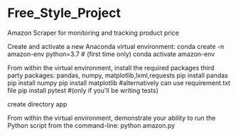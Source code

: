 # Free_Style_Project
Amazon Scraper for monitoring and tracking product price 

Create and activate a new Anaconda virtual environment:
conda create -n amazon-env python=3.7 # (first time only)
conda activate amazon-env


From within the virtual environment, install the required packages
third party packages: pandas, numpy, matplotlib,lxml,requests
pip install pandas
pip install numpy
pip install matplotlib
#alternatively can use requirement.txt file
pip install pytest 
#(only if you'll be writing tests)

create directory app

From within the virtual environment, demonstrate your ability to run the Python script from the command-line:
python amazon.py